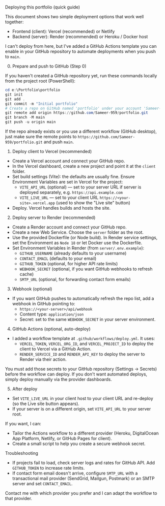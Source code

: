 Deploying this portfolio (quick guide)

This document shows two simple deployment options that work well together:

- Frontend (client): Vercel (recommended) or Netlify
- Backend (server): Render (recommended) or Heroku / Docker host

I can't deploy from here, but I've added a GitHub Actions template you can enable in your GitHub repository to automate deployments when you push to `main`.

0) Prepare and push to GitHub (Step 0)

If you haven't created a GitHub repository yet, run these commands locally from the project root (PowerShell):

```powershell
cd e:\Portfolio\portfolio
git init
git add .
git commit -m "Initial portfolio"
# Create a repo on GitHub named 'portfolio' under your account 'Sameer-959' using the web UI.
git remote add origin https://github.com/Sameer-959/portfolio.git
git branch -M main
git push -u origin main
```

If the repo already exists or you use a different workflow (GitHub desktop), just make sure the remote points to `https://github.com/Sameer-959/portfolio.git` and push `main`.

1) Deploy client to Vercel (recommended)

- Create a Vercel account and connect your GitHub repo.
- In the Vercel dashboard, create a new project and point it at the `client` folder.
- Set build settings (Vite): the defaults are usually fine. Ensure Environment Variables are set in Vercel for the project:
  - `VITE_API_URL` (optional) — set to your server URL if server is deployed separately, e.g. `https://api.example.com`
  - `VITE_LIVE_URL` — set to your client URL `https://<your-site>.vercel.app` (used to show the "Live site" button)
- Deploy. Vercel handles builds and hosts the site.

2) Deploy server to Render (recommended)

- Create a Render account and connect your GitHub repo.
- Create a new Web Service. Choose the `server` folder as the root.
- Use the provided Dockerfile (or Node build). In Render service settings, set the Environment as `Node 18` or let Docker use the Dockerfile.
- Set Environment Variables in Render (from `server/.env.example`):
  - `GITHUB_USERNAME` (already defaults to your username)
  - `CONTACT_EMAIL` (defaults to your email)
  - `GITHUB_TOKEN` (optional, for higher API rate limits)
  - `WEBHOOK_SECRET` (optional, if you want GitHub webhooks to refresh cache)
  - `SMTP_URL` (optional, for forwarding contact form emails)

3) Webhook (optional)

- If you want GitHub pushes to automatically refresh the repo list, add a webhook in GitHub pointing to:
  - `https://<your-server>/api/webhook`
  - Content type: `application/json`
  - Secret: set to the same `WEBHOOK_SECRET` in your server environment.

4) GitHub Actions (optional, auto-deploy)

- I added a workflow template at `.github/workflows/deploy.yml`. It uses:
  - `VERCEL_TOKEN`, `VERCEL_ORG_ID`, and `VERCEL_PROJECT_ID` to deploy the client to Vercel via a GitHub Action.
  - `RENDER_SERVICE_ID` and `RENDER_API_KEY` to deploy the server to Render via their action.

You must add those secrets to your GitHub repository (Settings -> Secrets) before the workflow can deploy. If you don't want automated deploys, simply deploy manually via the provider dashboards.

5) After deploy

- Set `VITE_LIVE_URL` in your client host to your client URL and re-deploy (so the Live site button appears).
- If your server is on a different origin, set `VITE_API_URL` to your server root.

If you want, I can:
- Tailor the Actions workflow to a different provider (Heroku, DigitalOcean App Platform, Netlify, or GitHub Pages for client).
- Create a small script to help you create a secure webhook secret.


Troubleshooting

- If projects fail to load, check server logs and rates for GitHub API. Add `GITHUB_TOKEN` to increase rate limits.
- If contact form email doesn't arrive, configure `SMTP_URL` with a transactional mail provider (SendGrid, Mailgun, Postmark) or an SMTP server and set `CONTACT_EMAIL`.

Contact me with which provider you prefer and I can adapt the workflow to that provider.
